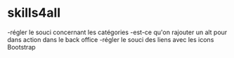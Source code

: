 # skills4all
-régler le souci concernant les catégories
-est-ce qu'on rajouter un alt pour dans action dans le back office
-régler le souci des liens avec les icons Bootstrap